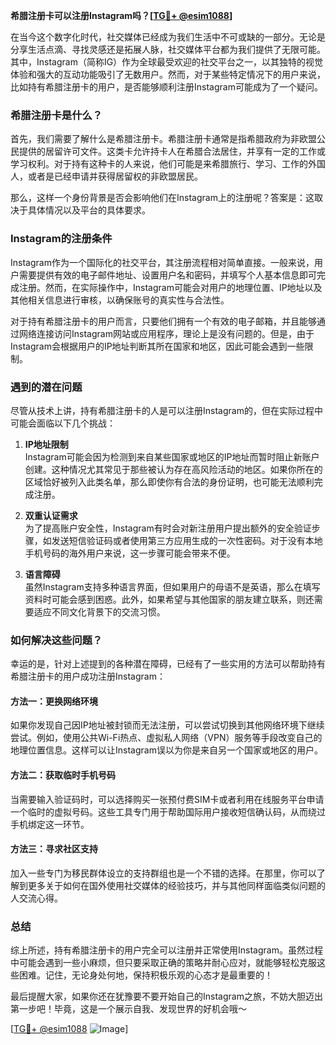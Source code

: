 **希腊注册卡可以注册Instagram吗？[[TG💪+ @esim1088](https://t.me/s/esim1088)]**

在当今这个数字化时代，社交媒体已经成为我们生活中不可或缺的一部分。无论是分享生活点滴、寻找灵感还是拓展人脉，社交媒体平台都为我们提供了无限可能。其中，Instagram（简称IG）作为全球最受欢迎的社交平台之一，以其独特的视觉体验和强大的互动功能吸引了无数用户。然而，对于某些特定情况下的用户来说，比如持有希腊注册卡的用户，是否能够顺利注册Instagram可能成为了一个疑问。

### 希腊注册卡是什么？

首先，我们需要了解什么是希腊注册卡。希腊注册卡通常是指希腊政府为非欧盟公民提供的居留许可文件。这类卡允许持卡人在希腊合法居住，并享有一定的工作或学习权利。对于持有这种卡的人来说，他们可能是来希腊旅行、学习、工作的外国人，或者是已经申请并获得居留权的非欧盟居民。

那么，这样一个身份背景是否会影响他们在Instagram上的注册呢？答案是：这取决于具体情况以及平台的具体要求。

### Instagram的注册条件

Instagram作为一个国际化的社交平台，其注册流程相对简单直接。一般来说，用户需要提供有效的电子邮件地址、设置用户名和密码，并填写个人基本信息即可完成注册。然而，在实际操作中，Instagram可能会对用户的地理位置、IP地址以及其他相关信息进行审核，以确保账号的真实性与合法性。

对于持有希腊注册卡的用户而言，只要他们拥有一个有效的电子邮箱，并且能够通过网络连接访问Instagram网站或应用程序，理论上是没有问题的。但是，由于Instagram会根据用户的IP地址判断其所在国家和地区，因此可能会遇到一些限制。

### 遇到的潜在问题

尽管从技术上讲，持有希腊注册卡的人是可以注册Instagram的，但在实际过程中可能会面临以下几个挑战：

1. **IP地址限制**  
   Instagram可能会因为检测到来自某些国家或地区的IP地址而暂时阻止新账户创建。这种情况尤其常见于那些被认为存在高风险活动的地区。如果你所在的区域恰好被列入此类名单，那么即使你有合法的身份证明，也可能无法顺利完成注册。

2. **双重认证需求**  
   为了提高账户安全性，Instagram有时会对新注册用户提出额外的安全验证步骤，如发送短信验证码或者使用第三方应用生成的一次性密码。对于没有本地手机号码的海外用户来说，这一步骤可能会带来不便。

3. **语言障碍**  
   虽然Instagram支持多种语言界面，但如果用户的母语不是英语，那么在填写资料时可能会感到困惑。此外，如果希望与其他国家的朋友建立联系，则还需要适应不同文化背景下的交流习惯。

### 如何解决这些问题？

幸运的是，针对上述提到的各种潜在障碍，已经有了一些实用的方法可以帮助持有希腊注册卡的用户成功注册Instagram：

#### 方法一：更换网络环境
如果你发现自己因IP地址被封锁而无法注册，可以尝试切换到其他网络环境下继续尝试。例如，使用公共Wi-Fi热点、虚拟私人网络（VPN）服务等手段改变自己的地理位置信息。这样可以让Instagram误以为你是来自另一个国家或地区的用户。

#### 方法二：获取临时手机号码
当需要输入验证码时，可以选择购买一张预付费SIM卡或者利用在线服务平台申请一个临时的虚拟号码。这些工具专门用于帮助国际用户接收短信确认码，从而绕过手机绑定这一环节。

#### 方法三：寻求社区支持
加入一些专门为移民群体设立的支持群组也是一个不错的选择。在那里，你可以了解到更多关于如何在国外使用社交媒体的经验技巧，并与其他同样面临类似问题的人交流心得。

### 总结

综上所述，持有希腊注册卡的用户完全可以注册并正常使用Instagram。虽然过程中可能会遇到一些小麻烦，但只要采取正确的策略并耐心应对，就能够轻松克服这些困难。记住，无论身处何地，保持积极乐观的心态才是最重要的！

最后提醒大家，如果你还在犹豫要不要开始自己的Instagram之旅，不妨大胆迈出第一步吧！毕竟，这是一个展示自我、发现世界的好机会哦～

[[TG💪+ @esim1088](https://t.me/s/esim1088) ![Image](https://i.postimg.cc/4NQfJmqS/Snipaste-2025-05-13-00-14-12.png)]